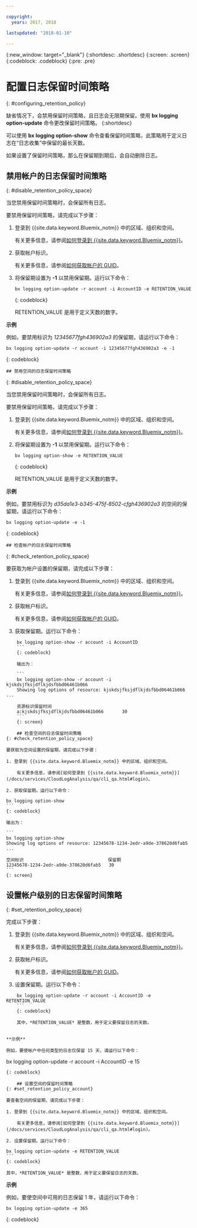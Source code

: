 ```yaml
---

copyright:
  years: 2017, 2018

lastupdated: "2018-01-10"

---
```


{:new_window: target="_blank"}
{:shortdesc: .shortdesc}
{:screen: .screen}
{:codeblock: .codeblock}
{:pre: .pre}

# 配置日志保留时间策略
{: #configuring_retention_policy}

缺省情况下，会禁用保留时间策略，且日志会无限期保留。使用 **bx logging option-update** 命令更改保留时间策略。
{:shortdesc}

可以使用 **bx logging option-show** 命令查看保留时间策略，此策略用于定义日志在“日志收集”中保留的最长天数。 

如果设置了保留时间策略，那么在保留期到期后，会自动删除日志。


## 禁用帐户的日志保留时间策略
{: #disable_retention_policy_space}

当您禁用保留时间策略时，会保留所有日志。 

要禁用保留时间策略，请完成以下步骤：

1. 登录到 {{site.data.keyword.Bluemix_notm}} 中的区域、组织和空间。 

    有关更多信息，请参阅[如何登录到 {{site.data.keyword.Bluemix_notm}}](/docs/services/CloudLogAnalysis/qa/cli_qa.html#login)。
	
2. 获取帐户标识。

    有关更多信息，请参阅[如何获取帐户的 GUID](/docs/services/CloudLogAnalysis/qa/cli_qa.html#account_guid)。
    
3. 将保留期设置为 **-1** 以禁用保留期。运行以下命令：

    ```
    bx logging option-update -r account -i AccountID -e RETENTION_VALUE
	```
    {: codeblock}
    
    RETENTION_VALUE 是用于定义天数的数字。

**示例**

例如，要禁用标识为 *12345677fgh436902a3* 的保留期，请运行以下命令：

```
bx logging option-update -r account -i 12345677fgh436902a3 -e -1
```
{: codeblock}
    
    ## 禁用空间的日志保留时间策略
{: #disable_retention_policy_space}

当您禁用保留时间策略时，会保留所有日志。

要禁用保留时间策略，请完成以下步骤：
1. 登录到 {{site.data.keyword.Bluemix_notm}} 中的区域、组织和空间。

    有关更多信息，请参阅[如何登录到 {{site.data.keyword.Bluemix_notm}}](/docs/services/CloudLogAnalysis/qa/cli_qa.html#login)。

2. 将保留期设置为 **-1** 以禁用保留期。运行以下命令：

    ```
    bx logging option-show -e RETENTION_VALUE
	```
    {: codeblock}
	
	RETENTION_VALUE 是用于定义天数的数字。

**示例**

例如，要禁用标识为 *d35da1e3-b345-475f-8502-cfgh436902a3* 的空间的保留期，请运行以下命令：

```
bx logging option-update -e -1
```
{: codeblock}
    
    ## 检查帐户的日志保留时间策略
{: #check_retention_policy_space}

要获取为帐户设置的保留期，请完成以下步骤：

1. 登录到 {{site.data.keyword.Bluemix_notm}} 中的区域、组织和空间。

    有关更多信息，请参阅[如何登录到 {{site.data.keyword.Bluemix_notm}}](/docs/services/CloudLogAnalysis/qa/cli_qa.html#login)。

2. 获取帐户标识。

    有关更多信息，请参阅[如何获取帐户的 GUID](/docs/services/CloudLogAnalysis/qa/cli_qa.html#account_guid)。

3. 获取保留期。运行以下命令：
```
    bx logging option-show -r account -i AccountID
    ```
    {: codeblock}

    输出为：

    ```
    bx logging option-show -r account -i kjskdsjfksjdflkjdsfbbd06461b066
    Showing log options of resource: kjskdsjfksjdflkjdsfbbd06461b066 ...

    资源标识保留时间   
    a:kjskdsjfksjdflkjdsfbbd06461b066       30   
	```
    {: screen}
	
    ## 检查空间的日志保留时间策略
{: #check_retention_policy_space}

要获取为空间设置的保留期，请完成以下步骤：

1. 登录到 {{site.data.keyword.Bluemix_notm}} 中的区域、组织和空间。

    有关更多信息，请参阅[如何登录到 {{site.data.keyword.Bluemix_notm}}](/docs/services/CloudLogAnalysis/qa/cli_qa.html#login)。

2. 获取保留期。运行以下命令：
```
    bx logging option-show
    ```
    {: codeblock}

    输出为：

    ```
    bx logging option-show
    Showing log options of resource: 12345678-1234-2edr-a9de-378620d6fab5 ...

    空间标识                                保留期   
    12345678-1234-2edr-a9de-378620d6fab5   30   
	```
    {: screen}



## 设置帐户级别的日志保留时间策略
{: #set_retention_policy_space}

完成以下步骤：

1. 登录到 {{site.data.keyword.Bluemix_notm}} 中的区域、组织和空间。

    有关更多信息，请参阅[如何登录到 {{site.data.keyword.Bluemix_notm}}](/docs/services/CloudLogAnalysis/qa/cli_qa.html#login)。

2. 获取帐户标识。

    有关更多信息，请参阅[如何获取帐户的 GUID](/docs/services/CloudLogAnalysis/qa/cli_qa.html#account_guid)。

3. 设置保留期。运行以下命令：
```
    bx logging option-update -r account -i AccountID -e RETENTION_VALUE
    ```
    {: codeblock}

    其中，*RETENTION_VALUE* 是整数，用于定义要保留日志的天数。


**示例**

例如，要使帐户中任何类型的日志仅保留 15 天，请运行以下命令：
```
bx logging option-update -r account -i AccountID -e 15
```
{: codeblock}
    
    ## 设置空间的保留时间策略
{: #set_retention_policy_account}

要查看空间的保留期，请完成以下步骤：

1. 登录到 {{site.data.keyword.Bluemix_notm}} 中的区域、组织和空间。

    有关更多信息，请参阅[如何登录到 {{site.data.keyword.Bluemix_notm}}](/docs/services/CloudLogAnalysis/qa/cli_qa.html#login)。

2. 设置保留期。运行以下命令：
```
    bx logging option-update -e RETENTION_VALUE
    ```
    {: codeblock}

    其中，*RETENTION_VALUE* 是整数，用于定义要保留日志的天数。


**示例**

例如，要使空间中可用的日志保留 1 年，请运行以下命令：
```
bx logging option-update -e 365
```
{: codeblock}
    
    




